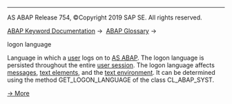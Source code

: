   

* * *

AS ABAP Release 754, ©Copyright 2019 SAP SE. All rights reserved.

[ABAP Keyword Documentation](javascript:call_link\('abenabap.htm'\)) →  [ABAP Glossary](javascript:call_link\('abenabap_glossary.htm'\)) → 

logon language

Language in which a [user](javascript:call_link\('abenuser_glosry.htm'\) "Glossary Entry") logs on to [AS ABAP](javascript:call_link\('abensap_nw_abap_glosry.htm'\) "Glossary Entry"). The logon language is persisted throughout the entire [user session](javascript:call_link\('abenuser_session_glosry.htm'\) "Glossary Entry"). The logon language affects [messages](javascript:call_link\('abenmessage_glosry.htm'\) "Glossary Entry"), [text elements](javascript:call_link\('abentext_element_glosry.htm'\) "Glossary Entry"), and the [text environment](javascript:call_link\('abentext_environment_glosry.htm'\) "Glossary Entry"). It can be determined using the method GET\_LOGON\_LANGUAGE of the class CL\_ABAP\_SYST.

[→ More](javascript:call_link\('abenlanguage_settings.htm'\))